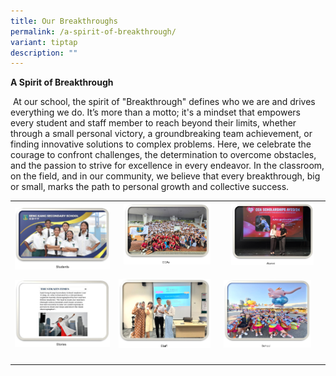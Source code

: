 ```yaml
---
title: Our Breakthroughs
permalink: /a-spirit-of-breakthrough/
variant: tiptap
description: ""
---
```

<p><strong>A Spirit of Breakthrough</strong>
</p>
<p>&nbsp;At our school, the spirit of "Breakthrough" defines who we are and
drives everything we do. It’s more than a motto; it's a mindset that empowers
every student and staff member to reach beyond their limits, whether through
a small personal victory, a groundbreaking team achievement, or finding
innovative solutions to complex problems. Here, we celebrate the courage
to confront challenges, the determination to overcome obstacles, and the
passion to strive for excellence in every endeavor. In the classroom, on
the field, and in our community, we believe that every breakthrough, big
or small, marks the path to personal growth and collective success.</p>
<table style="minWidth: 75px">
<colgroup>
<col>
<col>
<col>
</colgroup>
<tbody>
<tr>
<th rowspan="1" colspan="1"><a class="isomer-image-wrapper" href="https://www.sengkangsec.moe.edu.sg/students/"><img style="width: 100%;" height="auto" width="100%" alt="" src="/images/Achievements/Our Breakthrough/Students.jpg"></a>
</th>
<th rowspan="1" colspan="1"><a class="isomer-image-wrapper" href="https://www.sengkangsec.moe.edu.sg/ccas/"><img style="width: 90%;" height="auto" width="100%" alt="" src="/images/Achievements/Our Breakthrough/CCAs2.jpg"></a>
<p></p>
</th>
<th rowspan="1" colspan="1"><a class="isomer-image-wrapper" href="https://www.sengkangsec.moe.edu.sg/alumni/"><img style="width: 85%;" height="auto" width="100%" alt="" src="/images/Achievements/Our Breakthrough/Alumni.jpg"></a>
<p></p>
</th>
</tr>
<tr>
<td rowspan="1" colspan="1"><a class="isomer-image-wrapper" href="https://www.sengkangsec.moe.edu.sg/stories/"><img style="width: 100%" height="auto" width="100%" alt="" src="/images/Achievements/Our Breakthrough/Stories.jpg"></a>
</td>
<td rowspan="1" colspan="1"><a class="isomer-image-wrapper" href="https://www.sengkangsec.moe.edu.sg/staff/"><img style="width: 95%;" height="auto" width="100%" alt="" src="/images/Achievements/Our Breakthrough/Staff.jpg"></a>
</td>
<td rowspan="1" colspan="1"><a class="isomer-image-wrapper" href="https://www.sengkangsec.moe.edu.sg/school/"><img style="width: 90%;" height="auto" width="100%" alt="" src="/images/Achievements/Our Breakthrough/School2.jpg"></a>
</td>
</tr>
<tr>
<td rowspan="1" colspan="1">
<p></p>
</td>
<td rowspan="1" colspan="1">
<p></p>
</td>
<td rowspan="1" colspan="1">
<p></p>
</td>
</tr>
</tbody>
</table>
<p></p>
<p></p>
<p></p>